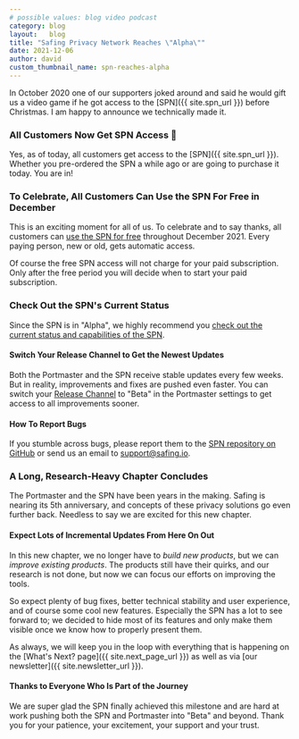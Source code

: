 ```yaml
---
# possible values: blog video podcast
category: blog
layout:   blog
title: "Safing Privacy Network Reaches \"Alpha\""
date: 2021-12-06
author: david
custom_thumbnail_name: spn-reaches-alpha
---
```


In October 2020 one of our supporters joked around and said he would gift us a video game if he got access to the [SPN]({{ site.spn_url }}) before Christmas. I am happy to announce we technically made it.

### All Customers Now Get SPN Access 🎉

Yes, as of today, all customers get access to the [SPN]({{ site.spn_url }}). Whether you pre-ordered the SPN a while ago or are going to purchase it today. You are in!

### To Celebrate, All Customers Can Use the SPN For Free in December

This is an exciting moment for all of us. To celebrate and to say thanks, all customers can [use the SPN for free](http://account.safing.io/spn-reaches-alpha) throughout December 2021. Every paying person, new or old, gets automatic access.

Of course the free SPN access will not charge for your paid subscription. Only after the free period you will decide when to start your paid subscription.

### Check Out the SPN's Current Status

Since the SPN is in "Alpha", we highly recommend you [check out the current status and capabilities of the SPN](https://docs.safing.io/spn/alpha/status).

#### Switch Your Release Channel to Get the Newest Updates

Both the Portmaster and the SPN receive stable updates every few weeks. But in reality, improvements and fixes are pushed even faster. You can switch your [Release Channel](https://docs.safing.io/portmaster/settings#core/releaseChannel) to "Beta" in the Portmaster settings to get access to all improvements sooner.

#### How To Report Bugs

If you stumble across bugs, please report them to the [SPN repository on GitHub](https://github.com/safing/spn/issues) or send us an email to <support@safing.io>.

### A Long, Research-Heavy Chapter Concludes

The Portmaster and the SPN have been years in the making. Safing is nearing its 5th anniversary, and concepts of these privacy solutions go even further back. Needless to say we are excited for this new chapter.

#### Expect Lots of Incremental Updates From Here On Out

In this new chapter, we no longer have to _build new products_, but we can _improve existing products_. The products still have their quirks, and our research is not done, but now we can focus our efforts on improving the tools.

So expect plenty of bug fixes, better technical stability and user experience, and of course some cool new features. Especially the SPN has a lot to see forward to; we decided to hide most of its features and only make them visible once we know how to properly present them.

As always, we will keep you in the loop with everything that is happening on the [What's Next? page]({{ site.next_page_url }}) as well as via [our newsletter]({{ site.newsletter_url }}).

#### Thanks to Everyone Who Is Part of the Journey

We are super glad the SPN finally achieved this milestone and are hard at work pushing both the SPN and Portmaster into "Beta" and beyond. Thank you for your patience, your excitement, your support and your trust.
